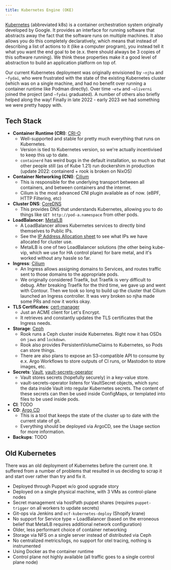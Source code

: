 ```yaml
---
title: Kubernetes Engine (OKE)
---
```


[Kubernetes](https://kubernetes.io) (abbreviated k8s) is a container orchestration system originally developed by Google. It provides an interface for running software that abstracts away the fact that the software runs on multiple machines. It also allows you do this completely declaratively, which means that instead of describing a list of actions to it (like a computer program), you instead tell it what you want the end goal to be (e.x. there should always be 3 copies of this software running). We think these properties make it a good level of abstraction to build an application platform on top of.

Our current Kubernetes deployment was originally envisioned by `~njha` and `~fydai`, who were frustrated with the state of the existing Kubernetes cluster (which was on a single machine, and had no benefit over running a container runtime like Podman directly). Over time `~etw` and `~oliverni` joined the project (and `~fydai` graduated). A number of others also briefly helped along the way! Finally in late 2022 - early 2023 we had something we were pretty happy with.

## Tech Stack

* **Container Runtime (CRI)**: [CRI-O](https://cri-o.io)
  * Well-supported and stable for pretty much everything that runs on Kubernetes.
  * Version is tied to Kubernetes version, so we're actually incentivised to keep this up to date.
  * `containerd` has weird bugs in the default installation, so much so that other people still (as of Kube 1.21) run dockershim in production (update 2022: containerd + rook is broken on NixOS)
* **Container Networking (CNI)**: [Cilium](https://docs.ocf.berkeley.edu/doc/networking-cilium-DgA0LO5klN)
  * This is responsible for the underlying transport between all containers, and between containers and the internet.
  * Cilium is the most advanced CNI plugin available as of now. (eBPF, HTTP Filtering, etc)
* **Cluster DNS**: [CoreDNS](https://coredns.io/)
  * This provides DNS that understands Kubernetes, allowing you to do things like `GET http://pod-a.namespace` from other pods.
* **LoadBalancer**: [MetalLB](https://metallb.universe.tf/)
  * A LoadBalancer allows Kubernetes services to directly bind themselves to Public IPs.
  * See the [IP Address Allocation sheet](https://docs.google.com/spreadsheets/d/1S3BbwsuRKAT_rwEl1BSJBVns6OVDLq3D7ez843Q2GEY/edit?usp=drive_web&ouid=115545330206286749428) to see what IPs we have allocated for cluster use.
  * MetalLB is one of two LoadBalancer solutions (the other being kube-vip, which we use for HA control plane) for bare metal, and it's worked without any hassle so far.
* **Ingress**: [Cilium](https://docs.ocf.berkeley.edu/doc/networking-cilium-DgA0LO5klN)
  * An Ingress allows assigning domains to Services, and routes traffic sent to those domains to the appropriate pods.
  * We originally considered Traefik, but Traefik is very difficult to debug. After breaking Traefik for the third time, we gave up and went with Contour. Then we took so long to build up the cluster that Cilium launched an Ingress controller. It was very broken so njha made some PRs and now it works okay.
* **TLS Certificates**: [cert-manager](https://cert-manager.io/)
  * Just an ACME client for Let's Encrypt.
  * It retrieves and constantly updates the TLS certificates that the Ingress needs.
* **Storage**: [Ceph](https://docs.ocf.berkeley.edu/doc/storage-ceph-VFJNU8C3Q2)
  * Rook runs a Ceph cluster inside Kubernetes. Right now it has OSDs on `jaws` and `lockdown`.
  * Rook also provides PersistentVolumeClaims to Kubernetes, so Pods can store things.
  * There are also plans to expose an S3-compatible API to consume by e.x. Argo Workflows to store outputs of CI runs, or Mastodon to store images, etc.
* **Secrets**: [Vault](https://www.vaultproject.io/), [vault-secrets-operator](https://github.com/ricoberger/vault-secrets-operator)
  * Vault stores secrets (hopefully securely) in a key-value store.
  * vault-secrets-operator listens for VaultSecret objects, which sync the data inside Vault into regular Kubernetes secrets. The content of these secrets can then be used inside ConfigMaps, or templated into files to be used inside pods.
* **CI**: TODO
* **CD**: [Argo CD](https://argoproj.github.io/argo-cd/)
  * This is a tool that keeps the state of the cluster up to date with the current state of git.
  * Everything should be deployed via ArgoCD, see the Usage section for more information.
* **Backups**: TODO

## Old Kubernetes

There was an old deployment of Kubernetes before the current one. It suffered from a number of problems that resulted in us deciding to scrap it and start over rather than try and fix it.

* Deployed through Puppet w/o good upgrade story
* Deployed on a single physical machine, with 3 VMs as control-plane nodes
* Secret management via hostPath puppet shares (requires `puppet-trigger` on all workers to update secrets)
* Git-ops via Jenkins and `ocf-kubernetes-deploy` (Shopify krane)
* No support for Service type = LoadBalancer (based on the erroneous belief that MetalLB requires additional network configuration)
* Older, less performant choice of container networking
* Storage via NFS on a single server instead of distributed via Ceph
* No centralized metrics/logs, no support for otel tracing, nothing is instrumented
* Using Docker as the container runtime
* Control plane not highly available (all traffic goes to a single control plane node)
